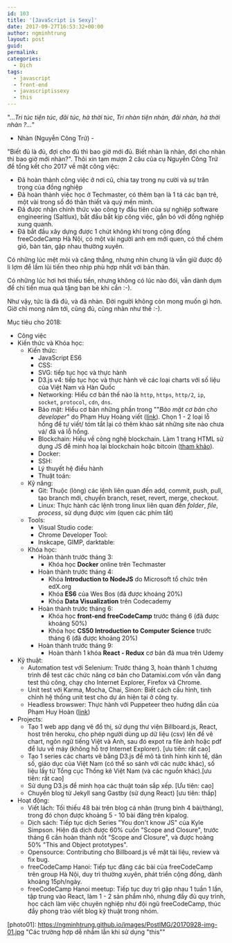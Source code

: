```yaml
---
id: 103
title: '[JavaScript is Sexy]'
date: 2017-09-27T16:53:32+00:00
author: ngminhtrung
layout: post
guid: 
permalink: 
categories:
  - Dịch
tags:
  - javascript
  - front-end
  - javascriptissexy
  - this
---
```


"...*Tri túc tiện túc, đãi túc, hà thời túc*,
*Tri nhàn tiện nhàn, đãi nhàn, hà thời nhàn ?...*"
- Nhàn (Nguyễn Công Trứ) -

"Biết đủ là đủ, đợi cho đủ thì bao giờ mới đủ. Biết nhàn là nhàn, đợi cho nhàn thì bao giờ mới nhàn?". Thôi xin tạm mượn 2 câu của cụ Nguyễn Công Trứ để tổng kết cho 2017 về mặt công việc: 
- Đã hoàn thành công việc ở nơi cũ, chia tay trong nụ cười và sự trân trọng của đồng nghiệp
- Đã hoàn thành việc học ở Techmaster, có thêm bạn là 1 tá các bạn trẻ, một vài trong số đó thân thiết và quý mến mình.
- Đã được nhận chính thức vào công ty đầu tiên của sự nghiệp software engineering (Saltlux), bắt đầu bắt kịp công việc, gắn bó với đồng nghiệp xung quanh. 
- Đã bắt đầu xây dựng được 1 chút không khí trong cộng đồng freeCodeCamp Hà Nội, có một vài người anh em mới quen, có thể chém gió, bàn tán, gặp nhau thường xuyên.

Có những lúc mệt mỏi và căng thẳng, nhưng nhìn chung là vẫn giữ được độ lì lợm để lầm lũi tiến theo nhịp phù hợp nhất với bản thân. 

Có những lúc hơi hơi thiếu tiền, nhưng không có lúc nào đói, vẫn dành dụm để chi tiền mua quà tặng bạn bè khi cần :-). 

Như vậy, tức là đã đủ, và đã nhàn. Đời người không còn mong muốn gì hơn. Giờ chỉ mong năm tới, cũng đủ, cũng nhàn như thế  :-). 

Mục tiêu cho 2018:
- Công việc
- Kiến thức và Khóa học:
  - Kiến thức: 
      - JavaScript ES6
      - CSS: 
      - SVG: tiếp tục học và thực hành
      - D3.js v4: tiếp tục học và thực hành vẽ các loại charts với số liệu của Việt Nam và Hàn Quốc
      - Networking: Hiểu cơ bản thế nào là `http`, `https`, `http/2`, `ip`, `socket`, `protocol`, `cdn`, `dns`. 
      - Bảo mật: Hiểu cơ bản những phần trong ""*Bảo mật cơ bản cho developer*" do Phạm Huy Hoàng viết ([link](https://toidicodedao.com/2016/09/13/bao-mat-co-ban-phan-1/)). Chọn 1 - 2 loại lỗ hổng để tự viết/ tóm tắt lại có thêm khảo sát những site nào chưa vá/ đã vá lỗ hổng. 
      - Blockchain: Hiểu về công nghệ blockchain. Làm 1 trang HTML sử dụng JS để minh hoạ lại blockchain hoặc bitcoin ([tham khảo](https://www.youtube.com/watch?v=zVqczFZr124&t=136s)).
      - Docker: 
      - SSH: 
      - Lý thuyết hệ điều hành
      - Thuật toán:
  - Kỹ năng:
      - Git: Thuộc (lòng) các lệnh liên quan đến add, commit, push, pull, tạo branch mới, chuyển branch, reset, revert, merge, checkout. 
      - Linux: Thực hành các lệnh trong linux liên quan đến *folder*, *file*, *process*, sử dụng được *vim* (quen các phím tắt)
  - Tools:     
      - Visual Studio code: 
      - Chrome Developer Tool: 
      - Inskcape, GIMP, darktable: 
  - Khóa học:
      - Hoàn thành trước tháng 3:
          - Khóa học **Docker** online trên Techmaster
      - Hoàn thành trước tháng 4:
          - Khóa **Introduction to NodeJS** do Microsoft tổ chức trên edX.org
          - Khóa **ES6** của Wes Bos (đã được khoảng 20%)
          - Khóa **Data Visualization** trên Codecademy
      - Hoàn thành trước tháng 6:
          - Khóa học **front-end freeCodeCamp** trước tháng 6 (đã được khoảng 50%)
          - Khóa học **CS50 Introduction to Computer Science** trước tháng 6 (đã được khoảng 20%)
      - Hoàn thành trước tháng 9:
          - Hoàn thành 1 khóa **React - Redux** cơ bản đã mua trên Udemy
- Kỹ thuật:
  - Automation test với Selenium: Trước tháng 3, hoàn thành 1 chương trình để test các chức năng cơ bản cho Datamixi.com vốn vẫn đang test thủ công, chạy cho Internet Explorer, Firefox và Chrome. 
  - Unit test với Karma, Mocha, Chai, Sinon:  Biết cách cấu hình, tinh chỉnh hệ thống unit test cho dự án hiện tại ở công ty. 
  - Headless browswer: Thực hành với Puppeteer theo hướng dẫn của Phạm Huy Hoàn ([link](https://toidicodedao.com/2017/12/12/puppeteer-headless-chrome-api-phan-1/))
- Projects: 
  - Tạo 1 web app dạng vẽ đồ thị, sử dụng thư viện Billboard.js, React, host trên heroku, cho phép người dùng up dữ liệu (csv) lên để vẽ chart, ngôn ngữ tiếng Việt và Anh, sau đó expot ra file ảnh hoặc pdf để lưu về máy (không hỗ trợ Internet Explorer). [ưu tiên: rất cao]
  - Tạo 1 series các charts vẽ bằng D3.js để mô tả tình hình kinh tế, dân số, giáo dục của Việt Nam (có thể so sánh với các nước khác), số liệu lấy từ Tổng cục Thống kê Việt Nam (và các nguồn khác).[ưu tiên: rất cao]
  - Sử dụng D3.js để minh họa các thuật toán sắp xếp. [Ưu tiên: cao]
  - Chuyển blog từ Jekyll sang Gastby (sử dụng React) [ưu tiên: thấp]
- Hoạt động:
  - Viết lách: Tối thiếu 48 bài trên blog cá nhân (trung bình 4 bài/tháng), trong đó chọn được khoảng 5 - 10 bài đăng trên kipalog.
  - Dịch sách: Tiếp tục dịch Series "You don't know JS" của Kyle Simpson. Hiện đã dịch được 60% cuốn "Scope and Closure", trước tháng 6 cần hoàn thành nốt "Scope and Closure", và được hoảng 50% "This and Object prototypes".
  - Opensource: Contributing cho Billboard.js về mặt tài liệu, review và fix bug. 
  - freeCodeCamp Hanoi: Tiếp tục đăng các bài của freeCodeCamp trên group Hà Nội, duy trì thường xuyên, phát triển cộng đồng, dành khoảng 15ph/ngày. 
  - freeCodeCamp Hanoi meetup: Tiếp tục duy trì gặp nhau 1 tuần 1 lần, tập trung vào React, làm 1 - 2 sản phẩm nhỏ, nhưng đầy đủ quy trình, học cách làm việc chuyên nghiệp như đội ngũ freeCodeCamp, thúc đẩy phong trào viết blog kỹ thuật trong nhóm. 
 


[photo01]: https://ngminhtrung.github.io/images/PostIMG/20170928-img-01.jpg "Các trường hợp dễ nhầm lẫn khi sử dụng "this""
